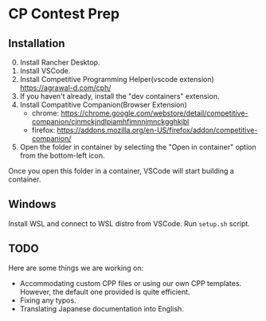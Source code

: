 # CP Contest Prep

## Installation

0. Install Rancher Desktop.
1. Install VSCode.
2. Install Competitive Programming Helper(vscode extension) https://agrawal-d.com/cph/
3. If you haven't already, install the "dev containers" extension.
4. Install Compatitive Companion(Browser Extension)
   * chrome: https://chrome.google.com/webstore/detail/competitive-companion/cjnmckjndlpiamhfimnnjmnckgghkjbl
   * firefox: https://addons.mozilla.org/en-US/firefox/addon/competitive-companion/
5. Open the folder in container by selecting the "Open in container" option from the bottom-left icon.

Once you open this folder in a container, VSCode will start building a container.

## Windows

Install WSL and connect to WSL distro from VSCode.
Run `setup.sh` script.

## TODO

Here are some things we are working on:

- Accommodating custom CPP files or using our own CPP templates. However, the default one provided is quite efficient.
- Fixing any typos.
- Translating Japanese documentation into English.

